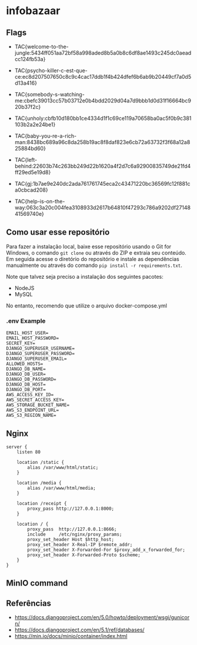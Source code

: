 # infobazaar

## Flags

- TAC{welcome-to-the-jungle:5434ff051aa72bf58a998aded8b5a0b8c6df8ae1493c245dc0aeadcc124fb53a}
- TAC{psycho-killer-c-est-que-ce:ec8d207507650c8c9c4cac17ddb1f4b424dfef6b6ab9b20449cf7a0d5d13a416}
- TAC{somebody-s-watching-me:cbefc39013cc57b03712e0b4bdd2029d04a7d9bbb1d0d31f16664bc920b37f2c}
- TAC{unholy:cbfb10d180bb1ce4334d1f1c69ce119a70658ba0ac5f0b9c381103b2a2e24be1}
- TAC{baby-you-re-a-rich-man:8438bc689a96c8da258b19ac8f8daf823e6cb72a63732f3f68a12a825884bd60}

- TAC{left-behind:22603b74c263bb249d22b1620a4f2d7c6a92900835749de21fd4ff29ed5e19d8}
- TAC{gj:1b7ae9e240dc2ada761761745eca2c43471220bc36569fc12f881ca0cbcad208}
- TAC{help-is-on-the-way:063c3a20c004fea3108933d2617b64810f47293c786a9202df2714841569740e}

## Como usar esse repositório

Para fazer a instalação local, baixe esse repositório usando o Git for Windows, o comando
`git clone` ou através do ZIP e extraia seu conteúdo. Em seguida acesse o diretório do repositório
e instale as dependências manualmente ou através do comando `pip install -r requirements.txt`.

Note que talvez seja preciso a instalação dos seguintes pacotes:

- NodeJS
- MySQL

No entanto, recomendo que utilize o arquivo docker-compose.yml

### .env Example

```
EMAIL_HOST_USER=
EMAIL_HOST_PASSWORD=
SECRET_KEY=
DJANGO_SUPERUSER_USERNAME=
DJANGO_SUPERUSER_PASSWORD=
DJANGO_SUPERUSER_EMAIL=
ALLOWED_HOSTS=
DJANGO_DB_NAME=
DJANGO_DB_USER=
DJANGO_DB_PASSWORD=
DJANGO_DB_HOST=
DJANGO_DB_PORT=
AWS_ACCESS_KEY_ID=
AWS_SECRET_ACCESS_KEY=
AWS_STORAGE_BUCKET_NAME=
AWS_S3_ENDPOINT_URL=
AWS_S3_REGION_NAME=
```

## Nginx

```
server {
    listen 80

    location /static {
        alias /var/www/html/static;
    }

    location /media {
        alias /var/www/html/media;
    }

    location /receipt {
        proxy_pass http://127.0.0.1:8000;
    }

    location / {
        proxy_pass  http://127.0.0.1:8666;
        include     /etc/nginx/proxy_params;
        proxy_set_header Host $http_host;
        proxy_set_header X-Real-IP $remote_addr;
        proxy_set_header X-Forwarded-For $proxy_add_x_forwarded_for;
        proxy_set_header X-Forwarded-Proto $scheme;
    }
}
```

## MinIO command

## Referências

- https://docs.djangoproject.com/en/5.0/howto/deployment/wsgi/gunicorn/
- https://docs.djangoproject.com/en/5.1/ref/databases/
- https://min.io/docs/minio/container/index.html
